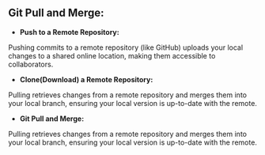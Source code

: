 ﻿## Git Pull and Merge: ##

- **Push to a Remote Repository:**
  
Pushing commits to a remote repository (like GitHub) uploads your local changes to a shared online location, making them accessible to collaborators.

- **Clone(Download) a Remote Repository:**

Pulling retrieves changes from a remote repository and merges them into your local branch, ensuring your local version is up-to-date with the remote.

- **Git Pull and Merge:**
  
Pulling retrieves changes from a remote repository and merges them into your local branch, ensuring your local version is up-to-date with the remote. 

